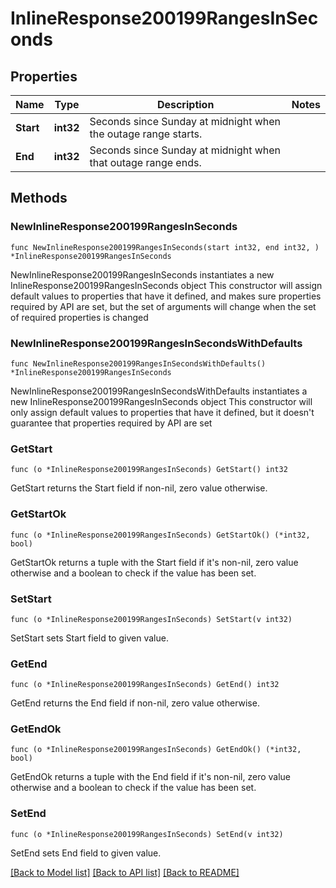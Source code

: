 # InlineResponse200199RangesInSeconds

## Properties

Name | Type | Description | Notes
------------ | ------------- | ------------- | -------------
**Start** | **int32** | Seconds since Sunday at midnight when the outage range starts. | 
**End** | **int32** | Seconds since Sunday at midnight when that outage range ends. | 

## Methods

### NewInlineResponse200199RangesInSeconds

`func NewInlineResponse200199RangesInSeconds(start int32, end int32, ) *InlineResponse200199RangesInSeconds`

NewInlineResponse200199RangesInSeconds instantiates a new InlineResponse200199RangesInSeconds object
This constructor will assign default values to properties that have it defined,
and makes sure properties required by API are set, but the set of arguments
will change when the set of required properties is changed

### NewInlineResponse200199RangesInSecondsWithDefaults

`func NewInlineResponse200199RangesInSecondsWithDefaults() *InlineResponse200199RangesInSeconds`

NewInlineResponse200199RangesInSecondsWithDefaults instantiates a new InlineResponse200199RangesInSeconds object
This constructor will only assign default values to properties that have it defined,
but it doesn't guarantee that properties required by API are set

### GetStart

`func (o *InlineResponse200199RangesInSeconds) GetStart() int32`

GetStart returns the Start field if non-nil, zero value otherwise.

### GetStartOk

`func (o *InlineResponse200199RangesInSeconds) GetStartOk() (*int32, bool)`

GetStartOk returns a tuple with the Start field if it's non-nil, zero value otherwise
and a boolean to check if the value has been set.

### SetStart

`func (o *InlineResponse200199RangesInSeconds) SetStart(v int32)`

SetStart sets Start field to given value.


### GetEnd

`func (o *InlineResponse200199RangesInSeconds) GetEnd() int32`

GetEnd returns the End field if non-nil, zero value otherwise.

### GetEndOk

`func (o *InlineResponse200199RangesInSeconds) GetEndOk() (*int32, bool)`

GetEndOk returns a tuple with the End field if it's non-nil, zero value otherwise
and a boolean to check if the value has been set.

### SetEnd

`func (o *InlineResponse200199RangesInSeconds) SetEnd(v int32)`

SetEnd sets End field to given value.



[[Back to Model list]](../README.md#documentation-for-models) [[Back to API list]](../README.md#documentation-for-api-endpoints) [[Back to README]](../README.md)


